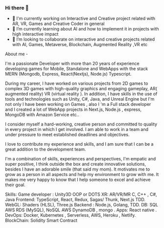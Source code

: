 ### Hi there 👋

- 🔭 I'm currently working on Interactive and Creative project related with AR, VR, Games and Creative Coder in general 
- 🌱 I’m currently learning about AI and how to implement it in projects with high interactive impact
- 👯 I’m looking to collaborate on interactive and creative projects related with AI, Games, Metaverse, Blockchain, Augmented Reality ,VR etc 

About me -

I'm a passionate Developer with more than 20 years of experience developing games for Mobile, Standalone and WebApps with the stack MERN (Mongodb, Express, React(Nextjs), Node.js) Typescript.

During my career, I have worked on various projects from 2D games to complex 3D games with high-quality graphics and engaging gameplay,  AR( augmented reality) VR (virtual reality ). In addition, I have skills in the use of tools and technologies such as Unity, C#, Java, and Unreal Engine but I'm not only I have been working on Games , also I 'm a Full stack developer and I created a lot of WebApp projects in Next.js, Node.js , express, MongoDB with Amazon Service etc..

I consider myself a hard-working, creative person and committed to quality in every project in which I get involved. I am able to work in a team and under pressure to meet established deadlines and objectives.

I love to contribute my experience and skills, and I am sure that I can be a great addition to the development team.

I'm a combination of skills, experiences and perspectives, I'm empatic and super positive, I think outside the box and create innovative solutions, besides I have an adorable smile (that said my mom).
It motivates me to grow as a person in all aspects and help my environment to grow with me. It makes me very happy to know that I help someone to excel and achieve their goal.

Skills:
Game developer : Unity3D OOP or  DOTS
XR: AR/VR/MR 
C, C++ , C#, Java 
Frontend: TypeScript, React, Redux, Sagas/ Thunk, Next.js TDD.
WebGL: Shaders (HLSL), Three.js
Backend : Node.js, Golang, TDD.
DB: SQL AWS RDS (MySQL), NoSQL AWS DynamoDB , mongo .
Apps: React native .
DevOps: Docker, Kubernetes , Serverless, AWS, Heroku , Netlify.
BlockChain: Solidity Smart Contract
